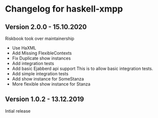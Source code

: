 # Changelog for haskell-xmpp

## Version 2.0.0 - 15.10.2020
Riskbook took over maintainership

+ Use HaXML
+ Add Missing FlexibleContexts
+ Fix Duplicate show instances
+ Add integration tests
+ Add basic Ejabberd api support
  This is to allow basic integration tests.
+ Add simple integration tests
+ Add show instance for SomeStanza
+ More flexible show instance for Stanza

## Version 1.0.2 - 13.12.2019

Intial release


